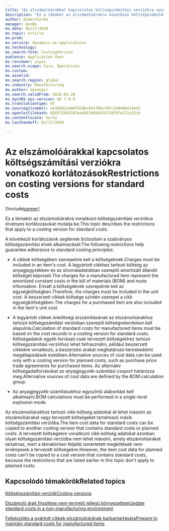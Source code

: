 ```yaml
---
title: "Az elszámolóárakkal kapcsolatos költségszámítási verziókra vonatkozó korlátozások"
description: "Ez a témakör az elszámolóárakra vonatkozó költségszámítási verziókra érvényes korlátozásokat mutatja be."
author: AndersGirke
manager: AnnBe
ms.date: 01/17/2018
ms.topic: article
ms.prod: 
ms.service: dynamics-ax-applications
ms.technology: 
ms.search.form: CostingVersion
audience: Application User
ms.reviewer: yuyus
ms.search.scope: Core, Operations
ms.custom: 
ms.assetid: 
ms.search.region: global
ms.industry: Manufacturing
ms.author: aevengir
ms.search.validFrom: 2016-02-28
ms.dyn365.ops.version: AX 7.0.0
ms.translationtype: HT
ms.sourcegitcommit: e14d5d11e987d2dbc841f86c39fc7e94864144d3
ms.openlocfilehash: 658575492597eed91509561f4710f07e271c53c8
ms.contentlocale: hu-hu
ms.lasthandoff: 01/17/2018

---
```



#  <a name="restrictions-on-costing-versions-for-standard-costs"></a><span data-ttu-id="2fbcf-103">Az elszámolóárakkal kapcsolatos költségszámítási verziókra vonatkozó korlátozások</span><span class="sxs-lookup"><span data-stu-id="2fbcf-103">Restrictions on costing versions for standard costs</span></span>

[!include[banner](../includes/banner.md)]

<span data-ttu-id="2fbcf-104">Ez a témakör az elszámolóárakra vonatkozó költségszámítási verziókra érvényes korlátozásokat mutatja be.</span><span class="sxs-lookup"><span data-stu-id="2fbcf-104">This topic describes the restrictions that apply to a costing version for standard costs.</span></span> 

<span data-ttu-id="2fbcf-105">A következő korlátozások segítenek biztosítani a szabványos költségszámítási elvek alkalmazását:</span><span class="sxs-lookup"><span data-stu-id="2fbcf-105">The following restrictions help guarantee adherence to standard costing principles:</span></span>

-  <span data-ttu-id="2fbcf-106">A cikkek költségében szerepelnie kell a költségeknek.</span><span class="sxs-lookup"><span data-stu-id="2fbcf-106">Charges must be included in an item's cost.</span></span> <span data-ttu-id="2fbcf-107">A legyártott cikkhez tartozó költség az anyagjegyzékben és az útvonaladatokban szereplő amortizált állandó költséget képviseli.</span><span class="sxs-lookup"><span data-stu-id="2fbcf-107">The charges for a manufactured item represent the amortized constant costs in the bill of materials (BOM) and route information.</span></span> <span data-ttu-id="2fbcf-108">Emiatt a költségeknek szerepelnie kell az egységköltségben.</span><span class="sxs-lookup"><span data-stu-id="2fbcf-108">Therefore, the charges must be included in the unit cost.</span></span> <span data-ttu-id="2fbcf-109">A beszerzett cikkek költsége szintén szerepel a cikk egységköltségében.</span><span class="sxs-lookup"><span data-stu-id="2fbcf-109">The charges for a purchased item are also included in the item's unit cost.</span></span>

-  <span data-ttu-id="2fbcf-110">A legyártott cikkek önköltségi árszámításának az elszámolóárakhoz tartozó költségszámítási verzióban szereplő költségrekordokon kell alapulnia.</span><span class="sxs-lookup"><span data-stu-id="2fbcf-110">Calculation of standard costs for manufactured items must be based on the cost records in a costing version for standard costs.</span></span> <span data-ttu-id="2fbcf-111">Költségadatok egyéb forrásait csak tervezett költségekhez tartozó költségszámítási verzióhoz lehet felhasználni, például beszerzett cikkekre vonatkozó, a beszerzési árakat meghatározó kereskedelmi megállapodások esetében.</span><span class="sxs-lookup"><span data-stu-id="2fbcf-111">Alternative sources of cost data can be used only with a costing version for planned costs, such as purchase price trade agreements for purchased items.</span></span> <span data-ttu-id="2fbcf-112">Az alternatív költségadatforrásokat az anyagjegyzék-számítási csoport határozza meg.</span><span class="sxs-lookup"><span data-stu-id="2fbcf-112">Alternative sources of cost data are defined by the BOM calculation group.</span></span>

-  <span data-ttu-id="2fbcf-113">Az anyagjegyzék-számításokhoz egyszintű alábontást kell alkalmazni.</span><span class="sxs-lookup"><span data-stu-id="2fbcf-113">BOM calculations must be performed in a single-level explosion mode.</span></span>

<span data-ttu-id="2fbcf-114">Az elszámolóárakhoz tartozó cikk-költség adatokat át lehet másolni az elszámolóárakat vagy tervezett költségeket tartalmazó másik költségszámítási verzióba.</span><span class="sxs-lookup"><span data-stu-id="2fbcf-114">The item cost data for standard costs can be copied to another costing version that contains standard costs or planned costs.</span></span> <span data-ttu-id="2fbcf-115">A tervezett költségekre vonatkozó cikk-költség adatokat azonban olyan költségszámítási verzióba nem lehet másolni, amely elszámolóárakat tartalmaz, mert a témakörben feljebb ismertetett megkötések nem érvényesek a tervezett költségekre.</span><span class="sxs-lookup"><span data-stu-id="2fbcf-115">However, the item cost data for planned costs can't be copied to a cost version that contains standard costs, because the restrictions that are listed earlier in this topic don't apply to planned costs.</span></span>

<a name="related-topics"></a><span data-ttu-id="2fbcf-116">Kapcsolódó témakörök</span><span class="sxs-lookup"><span data-stu-id="2fbcf-116">Related topics</span></span>
--------

[<span data-ttu-id="2fbcf-117">Költségszámítási verziók</span><span class="sxs-lookup"><span data-stu-id="2fbcf-117">Costing versions</span></span>](costing-versions.md)

[<span data-ttu-id="2fbcf-118">Elszámoló árak frissítése nem-termelő jellegű környezetben</span><span class="sxs-lookup"><span data-stu-id="2fbcf-118">Update standard costs in a non-manufacturing environment</span></span>](update-standard-costs-non-manufacturing-environment.md)

[<span data-ttu-id="2fbcf-119">Felkészülés a gyártott cikkek elszámolóárának karbantartására</span><span class="sxs-lookup"><span data-stu-id="2fbcf-119">Prepare to maintain standard costs for manufactured items</span></span>](update-standard-costs-manufacturing-environment.md)


